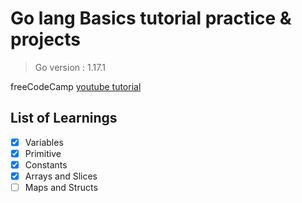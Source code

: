 # Go lang Basics tutorial practice & projects

> Go version : 1.17.1

 freeCodeCamp [youtube tutorial](https://www.youtube.com/watch?v=YS4e4q9oBaU&t=7s)

 ## List of Learnings

- [x] Variables
- [x] Primitive
- [x] Constants 
- [x] Arrays and Slices 
- [ ] Maps and Structs
